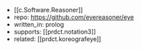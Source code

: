 
- [[c.Software.Reasoner]]
- repo: https://github.com/eyereasoner/eye
- written_in: prolog
- supports: [[prdct.notation3]]
- related: [[prdct.koreografeye]]